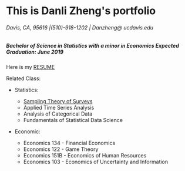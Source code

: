 # This is Danli Zheng's portfolio
###### Davis, CA, 95616 |(510)-918-1202 | Danzheng@ ucdavis.edu
##### Bachelor of Science in Statistics with a minor in Economics Expected Graduation: June 2019

Here is my [RESUME](https://github.com/dani721/portfolio/blob/master/Copy%20of%20Danli%20Zheng%20resume.pdf)


Related Class: 
- Statistics: 
  * [Sampling Theory of Surveys](https://github.com/dani721/STA-144)
  * Applied Time Series Analysis
  * Analysis of Categorical Data
  * Fundamentals of Statistical Data Science
  
- Economic: 
  * Economics 134 - Financial Economics
  * Economics 122 - Game Theory
  * Economics 151B - Economics of Human Resources
  * Economics 103 - Economics of Uncertainty and Information

  



